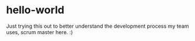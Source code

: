 # hello-world
Just trying this out to better understand the development process my team uses, scrum master here. :)
